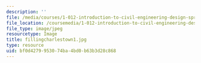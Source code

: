 ```yaml
---
description: ''
file: /media/courses/1-012-introduction-to-civil-engineering-design-spring-2002/bf0d4279953074ba4bd0b63b3d28c868_fillingcharlestown1.jpg
file_location: /coursemedia/1-012-introduction-to-civil-engineering-design-spring-2002/bf0d4279953074ba4bd0b63b3d28c868_fillingcharlestown1.jpg
file_type: image/jpeg
resourcetype: Image
title: fillingcharlestown1.jpg
type: resource
uid: bf0d4279-9530-74ba-4bd0-b63b3d28c868
---
```

